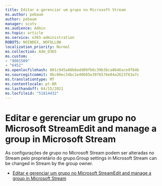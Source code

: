 ```yaml
---
title: Editar e gerenciar um grupo no Microsoft Stream
ms.author: pebaum
author: pebaum
manager: scotv
ms.audience: Admin
ms.topic: article
ms.service: o365-administration
ROBOTS: NOINDEX, NOFOLLOW
localization_priority: Normal
ms.collection: Adm_O365
ms.custom:
- "9001509"
- "6452"
ms.openlocfilehash: 801c945a88b6edd09fb6c39b3bca0646ace9f84b
ms.sourcegitcommit: 8bc60ec34bc1e40685e3976576e04a2623f63a7c
ms.translationtype: MT
ms.contentlocale: pt-BR
ms.lasthandoff: 04/15/2021
ms.locfileid: "51814432"
---
```

# <a name="edit-and-manage-a-group-in-microsoft-stream"></a><span data-ttu-id="6295c-102">Editar e gerenciar um grupo no Microsoft Stream</span><span class="sxs-lookup"><span data-stu-id="6295c-102">Edit and manage a group in Microsoft Stream</span></span>

<span data-ttu-id="6295c-103">As configurações de grupo no Microsoft Stream podem ser alteradas no Stream pelo proprietário do grupo.</span><span class="sxs-lookup"><span data-stu-id="6295c-103">Group settings in Microsoft Stream can be changed in Stream by the group owner.</span></span>  

- [<span data-ttu-id="6295c-104">Editar e gerenciar um grupo no Microsoft Stream</span><span class="sxs-lookup"><span data-stu-id="6295c-104">Edit and manage a group in Microsoft Stream</span></span>](https://docs.microsoft.com/stream/portal-manage-groups)
